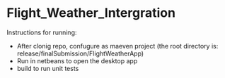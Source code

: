 # Flight_Weather_Intergration

Instructions for running:

- After clonig repo, confugure as maeven project
  (the root directory is: release/finalSubmission/FlightWeatherApp)
- Run in netbeans to open the desktop app
- build to run unit tests